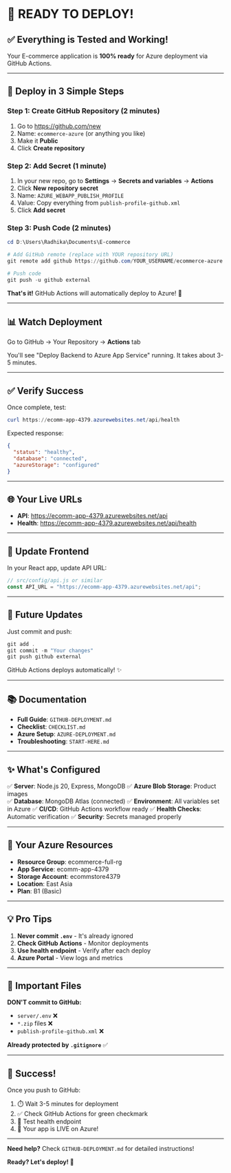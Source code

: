 # 🎉 READY TO DEPLOY!

## ✅ Everything is Tested and Working!

Your E-commerce application is **100% ready** for Azure deployment via GitHub Actions.

---

## 🚀 Deploy in 3 Simple Steps

### Step 1: Create GitHub Repository (2 minutes)

1. Go to https://github.com/new
2. Name: `ecommerce-azure` (or anything you like)
3. Make it **Public**
4. Click **Create repository**

### Step 2: Add Secret (1 minute)

1. In your new repo, go to **Settings** → **Secrets and variables** → **Actions**
2. Click **New repository secret**
3. Name: `AZURE_WEBAPP_PUBLISH_PROFILE`
4. Value: Copy everything from `publish-profile-github.xml`
5. Click **Add secret**

### Step 3: Push Code (2 minutes)

```powershell
cd D:\Users\Radhika\Documents\E-commerce

# Add GitHub remote (replace with YOUR repository URL)
git remote add github https://github.com/YOUR_USERNAME/ecommerce-azure.git

# Push code
git push -u github external
```

**That's it!** GitHub Actions will automatically deploy to Azure! 🎊

---

## 📊 Watch Deployment

Go to GitHub → Your Repository → **Actions** tab

You'll see "Deploy Backend to Azure App Service" running. It takes about 3-5 minutes.

---

## ✅ Verify Success

Once complete, test:

```powershell
curl https://ecomm-app-4379.azurewebsites.net/api/health
```

Expected response:
```json
{
  "status": "healthy",
  "database": "connected",
  "azureStorage": "configured"
}
```

---

## 🌐 Your Live URLs

- **API**: https://ecomm-app-4379.azurewebsites.net/api
- **Health**: https://ecomm-app-4379.azurewebsites.net/api/health

---

## 📱 Update Frontend

In your React app, update API URL:

```javascript
// src/config/api.js or similar
const API_URL = "https://ecomm-app-4379.azurewebsites.net/api";
```

---

## 🔄 Future Updates

Just commit and push:

```powershell
git add .
git commit -m "Your changes"
git push github external
```

GitHub Actions deploys automatically! ✨

---

## 📚 Documentation

- **Full Guide**: `GITHUB-DEPLOYMENT.md`
- **Checklist**: `CHECKLIST.md`
- **Azure Setup**: `AZURE-DEPLOYMENT.md`
- **Troubleshooting**: `START-HERE.md`

---

## ✨ What's Configured

✅ **Server**: Node.js 20, Express, MongoDB
✅ **Azure Blob Storage**: Product images  
✅ **Database**: MongoDB Atlas (connected)
✅ **Environment**: All variables set in Azure
✅ **CI/CD**: GitHub Actions workflow ready
✅ **Health Checks**: Automatic verification
✅ **Security**: Secrets managed properly

---

## 🎯 Your Azure Resources

- **Resource Group**: ecommerce-full-rg
- **App Service**: ecomm-app-4379
- **Storage Account**: ecommstore4379
- **Location**: East Asia
- **Plan**: B1 (Basic)

---

## 💡 Pro Tips

1. **Never commit `.env`** - It's already ignored
2. **Check GitHub Actions** - Monitor deployments
3. **Use health endpoint** - Verify after each deploy
4. **Azure Portal** - View logs and metrics

---

## 🚨 Important Files

**DON'T commit to GitHub:**
- `server/.env` ❌
- `*.zip` files ❌  
- `publish-profile-github.xml` ❌

**Already protected by `.gitignore`** ✅

---

## 🎊 Success!

Once you push to GitHub:

1. ⏱️ Wait 3-5 minutes for deployment
2. ✅ Check GitHub Actions for green checkmark
3. 🧪 Test health endpoint
4. 🎉 Your app is LIVE on Azure!

---

**Need help?** Check `GITHUB-DEPLOYMENT.md` for detailed instructions!

**Ready? Let's deploy! 🚀**
